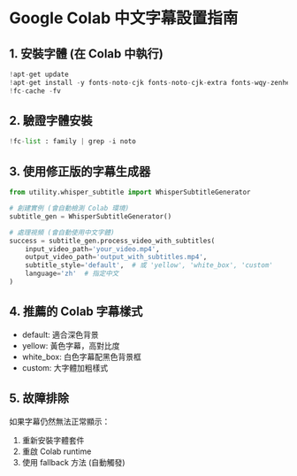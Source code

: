 
# Google Colab 中文字幕設置指南

## 1. 安裝字體 (在 Colab 中執行)
```python
!apt-get update
!apt-get install -y fonts-noto-cjk fonts-noto-cjk-extra fonts-wqy-zenhei fonts-wqy-microhei
!fc-cache -fv
```

## 2. 驗證字體安裝
```python
!fc-list : family | grep -i noto
```

## 3. 使用修正版的字幕生成器
```python
from utility.whisper_subtitle import WhisperSubtitleGenerator

# 創建實例 (會自動檢測 Colab 環境)
subtitle_gen = WhisperSubtitleGenerator()

# 處理視頻 (會自動使用中文字體)
success = subtitle_gen.process_video_with_subtitles(
    input_video_path='your_video.mp4',
    output_video_path='output_with_subtitles.mp4',
    subtitle_style='default',  # 或 'yellow', 'white_box', 'custom'
    language='zh'  # 指定中文
)
```

## 4. 推薦的 Colab 字幕樣式
- default: 適合深色背景
- yellow: 黃色字幕，高對比度
- white_box: 白色字幕配黑色背景框
- custom: 大字體加粗樣式

## 5. 故障排除
如果字幕仍然無法正常顯示：
1. 重新安裝字體套件
2. 重啟 Colab runtime
3. 使用 fallback 方法 (自動觸發)

